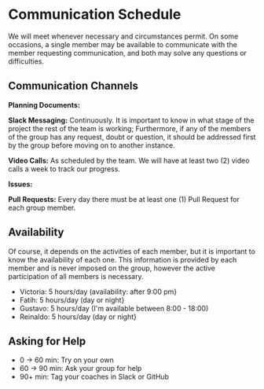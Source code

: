 # Communication Schedule

[comment]: <> (When and how often will you meet? what will you discuss at these meetings? ...)
We will meet whenever necessary and circumstances permit. On some occasions, a single member may be available to communicate with the member requesting communication, and both may solve any questions or difficulties.

## Communication Channels

[comment]: <> (As a team come up with a plan for how to use each communication channel. What will you discuss on each one? How often will you get in touch on each channel? Below is a starter list of different ways to communicate, go ahead and rewrite this list so it works for your team:)

**Planning Documents:**
    
**Slack Messaging:**  Continuously. It is important to know in what stage of the project the rest of the team is working; Furthermore, if any of the members of the group has any request, doubt or question, it should be addressed first by the group before moving on to another instance.
    
**Video Calls:** As scheduled by the team. We will have at least two (2) video calls a week to track our progress.

**Issues:**
    
**Pull Requests:** Every day there must be at least one (1) Pull Request for each group member.

## Availability

[comment]: <> (How many hours does everyone have? and when are you generally available?)
Of course, it depends on the activities of each member, but it is important to know the availability of each one. This information is provided by each member and is never imposed on the group, however the active participation of all members is necessary.

- Victoria: 5 hours/day (availability: after 9:00 pm}
- Fatih: 5 hours/day (day or night}
- Gustavo: 5 hours/day (I'm available between 8:00 - 18:00)
- Reinaldo: 5 hours/day (day or night}


## Asking for Help

[comment]: <> (There's a fine line between confidently learning from your mistakes, and stubbornly getting no where. Here is a general guide for when to ask for help based on how long you've been stuck on the same problem:
0 -> 30 min: Try on your own
30 -> 60 min: Ask your group for help
60+ min: Tag your coaches in Slack or GitHub)

-  0 -> 60 min: Try on your own
- 60 -> 90 min: Ask your group for help
- 90+ min: Tag your coaches in Slack or GitHub

